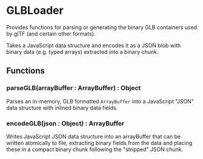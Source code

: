 # GLBLoader

Provides functions for parsing or generating the binary GLB containers used by glTF (and certain
other formats).

Takes a JavaScript data structure and encodes it as a JSON blob with binary data (e.g. typed arrays)
extracted into a binary chunk.

## Functions

### parseGLB(arrayBuffer : ArrayBuffer) : Object

Parses an in-memory, GLB formatted `ArrayBuffer` into a JavaScript "JSON" data structure with
inlined binary data fields.

### encodeGLB(json : Object) : ArrayBuffer

Writes JavaScript JSON data structure into an arrayBuffer that can be written atomically to file,
extracting binary fields from the data and placing these in a compact binary chunk following the
"stripped" JSON chunk.
